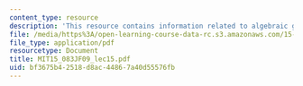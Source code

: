 ```yaml
---
content_type: resource
description: 'This resource contains information related to algebraic geometry II. '
file: /media/https%3A/open-learning-course-data-rc.s3.amazonaws.com/15-083j-integer-programming-and-combinatorial-optimization-fall-2009/bf3675b42518d8ac44867a40d55576fb_MIT15_083JF09_lec15.pdf
file_type: application/pdf
resourcetype: Document
title: MIT15_083JF09_lec15.pdf
uid: bf3675b4-2518-d8ac-4486-7a40d55576fb
---
```

